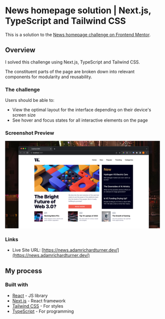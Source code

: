 # News homepage solution | Next.js, TypeScript and Tailwind CSS

This is a solution to the [News homepage challenge on Frontend Mentor](https://www.frontendmentor.io/challenges/news-homepage-H6SWTa1MFl).

## Overview

I solved this challenge using Next.js, TypeScript and Tailwind CSS.

The constituent parts of the page are broken down into relevant components for modularity and reusability.

### The challenge

Users should be able to:

- View the optimal layout for the interface depending on their device's screen size
- See hover and focus states for all interactive elements on the page

### Screenshot Preview

![](screenshot.png)

### Links

- Live Site URL: [https://news.adamrichardturner.dev/](https://news.adamrichardturner.dev/)

## My process

### Built with

- [React](https://reactjs.org/) - JS library
- [Next.js](https://nextjs.org/) - React framework
- [Tailwind CSS](https://tailwindcss.com/) - For styles
- [TypeScript](https://www.typescriptlang.org/) - For programming
